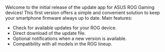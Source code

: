 Welcome to the initial release of the update app for ASUS ROG Gaming devices!
This first version offers a simple and convenient solution to keep your smartphone firmware always up to date.
Main features:
* Check for available updates for your ROG device.
* Direct download of the update file.
* Optional notifications when a new version is available.
* Compatibility with all models in the ROG lineup.
